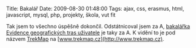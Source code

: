 Title: Bakalář
Date: 2009-08-30 01:48:00
Tags: ajax, css, erasmus, html, javascript, mysql, php, projekty, škola, vut fit

Tak jsem to všechno úspěšně dokončil. Odstátnicoval jsem za A,
[bakalářka](http://blog.javorek.net/bakalarka/) [Evidence geografických tras uživatele](https://www.vutbr.cz/studium/zaverecne-prace?zp_id=26168&aid_redir=1) je taky za A. K vidění to je pod názvem [TrekMap](http://blog.javorek.net/trekmap/) na [www.trekmap.cz](http://www.trekmap.cz).